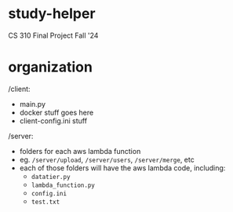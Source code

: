 # study-helper
CS 310 Final Project Fall '24

# organization
/client:
- main.py
- docker stuff goes here
- client-config.ini stuff

/server:
- folders for each aws lambda function
- eg. `/server/upload`, `/server/users`, `/server/merge`, etc
- each of those folders will have the aws lambda code, including:
  - `datatier.py`
  - `lambda_function.py`
  - `config.ini`
  - `test.txt`

